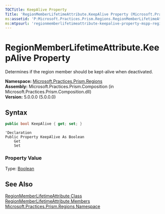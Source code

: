 ```yaml
---
TOCTitle: KeepAlive Property
Title: 'RegionMemberLifetimeAttribute.KeepAlive Property (Microsoft.Practices.Prism.Regions)'
ms:assetid: 'P:Microsoft.Practices.Prism.Regions.RegionMemberLifetimeAttribute.KeepAlive'
ms:mtpsurl: 'regionmemberlifetimeattribute-keepalive-property-mspp-regions.md'
---
```


# RegionMemberLifetimeAttribute.KeepAlive Property

Determines if the region member should be kept-alive when deactivated.

**Namespace:** [Microsoft.Practices.Prism.Regions](/patterns-practices/reference/mspp-regions-namespace)  
**Assembly:** Microsoft.Practices.Prism.Composition (in Microsoft.Practices.Prism.Composition.dll)  
**Version:** 5.0.0.0 (5.0.0.0)

## Syntax

```C#
public bool KeepAlive { get; set; }
```

```VB
'Declaration
Public Property KeepAlive As Boolean
	Get
	Set
```

### Property Value

Type: [Boolean](http://msdn.microsoft.com/en-us/library/a28wyd50)

## See Also

[RegionMemberLifetimeAttribute Class](/patterns-practices/reference/regionmemberlifetimeattribute-class-mspp-regions)  
[RegionMemberLifetimeAttribute Members](/patterns-practices/reference/regionmemberlifetimeattribute-members-mspp-regions)  
[Microsoft.Practices.Prism.Regions Namespace](/patterns-practices/reference/mspp-regions-namespace)  